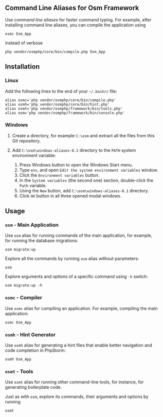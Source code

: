 ## Command Line Aliases for Osm Framework

Use *command line aliases* for faster command typing. For example, after installing command line aliases, you can compile the application using

    osmc Osm_App

instead of verbose 

    php vendor/osmphp/core/bin/compile.php Osm_App

## Installation

### Linux

Add the following lines to the end of your `~/.bashrc` file:

    alias osmc='php vendor/osmphp/core/bin/compile.php'
    alias osmh='php vendor/osmphp/core/bin/hint.php'
    alias osmt='php vendor/osmphp/framework/bin/tools.php'
    alias osm='php vendor/osmphp/framework/bin/console.php'

### Windows

1. Create a directory, for example `C:\osm` and extract all the files from this Git repository.
2. Add `C:\osm\windows-aliases-0.1` directory to the `PATH` system environment variable:

    1. Press Windows button to open the Windows Start menu.
    2. Type `env`, and open `Edit the system environment variables` window.
    3. Click the `Environment variables` button.
    4. In the `System variables` (the second one) section, double-click the `Path` variable.
    5. Using the `New` button, add `C:\osm\windows-aliases-0.1` directory.
    6. Click `OK` button in all three opened modal windows. 

## Usage

### `osm` - Main Application

Use `osm` alias for running commands of the main application, for example, for running the database migrations:

    osm migrate:up
    
Explore all the commands by running `osm` alias without parameters:

    osm 

Explore arguments and options of a specific command using `-h` switch:
     
    osm migrate:up -h
    
### `osmc` - Compiler

Use `osmc` alias for compiling an application. For example, compiling the main application:

    osmc Osm_App
    
### `osmh` - Hint Generator

Use `osmh` alias for generating a hint files that enable better navigation and code completion in PhpStorm:

    osmh Osm_App
   
### `osmt` - Tools

Use `osmt` alias for running other command-line tools, for instance, for generating boilerplate code. 

Just as with `osm`, explore its commands, their arguments and options by running

    osmt
    
  